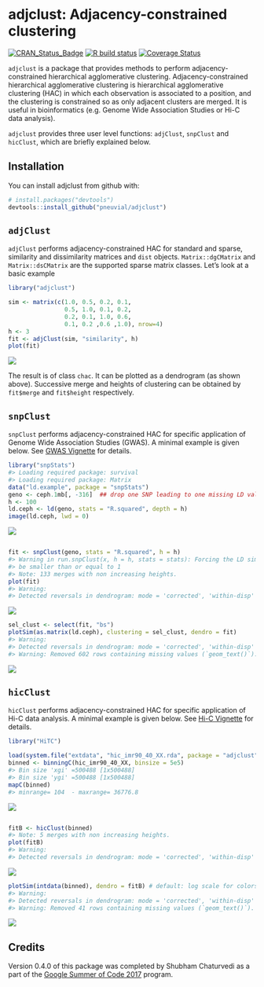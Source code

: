 
# adjclust: Adjacency-constrained clustering

[![CRAN_Status_Badge](http://www.r-pkg.org/badges/version/adjclust)](https://cran.r-project.org/package=adjclust)
[![R build
status](https://github.com/pneuvial/adjclust/workflows/R-CMD-check/badge.svg)](https://github.com/pneuvial/adjclust/actions)
[![Coverage
Status](https://img.shields.io/codecov/c/github/pneuvial/adjclust/develop.svg)](https://app.codecov.io/github/pneuvial/adjclust/branch/develop)

`adjclust` is a package that provides methods to perform
adjacency-constrained hierarchical agglomerative clustering.
Adjacency-constrained hierarchical agglomerative clustering is
hierarchical agglomerative clustering (HAC) in which each observation is
associated to a position, and the clustering is constrained so as only
adjacent clusters are merged. It is useful in bioinformatics
(e.g. Genome Wide Association Studies or Hi-C data analysis).

`adjclust` provides three user level functions: `adjClust`, `snpClust`
and `hicClust`, which are briefly explained below.

## Installation

You can install adjclust from github with:

``` r
# install.packages("devtools")
devtools::install_github("pneuvial/adjclust")
```

## `adjClust`

`adjClust` performs adjacency-constrained HAC for standard and sparse,
similarity and dissimilarity matrices and `dist` objects.
`Matrix::dgCMatrix` and `Matrix::dsCMatrix` are the supported sparse
matrix classes. Let’s look at a basic example

``` r
library("adjclust")

sim <- matrix(c(1.0, 0.5, 0.2, 0.1,
                0.5, 1.0, 0.1, 0.2,
                0.2, 0.1, 1.0, 0.6,
                0.1, 0.2 ,0.6 ,1.0), nrow=4)
h <- 3
fit <- adjClust(sim, "similarity", h)
plot(fit)
```

![](man/figures/README-adjClust-1.png)<!-- -->

The result is of class `chac`. It can be plotted as a dendrogram (as
shown above). Successive merge and heights of clustering can be obtained
by `fit$merge` and `fit$height` respectively.

## `snpClust`

`snpClust` performs adjacency-constrained HAC for specific application
of Genome Wide Association Studies (GWAS). A minimal example is given
below. See [GWAS Vignette](vignettes/snpClust.Rmd) for details.

``` r
library("snpStats")
#> Loading required package: survival
#> Loading required package: Matrix
data("ld.example", package = "snpStats")
geno <- ceph.1mb[, -316]  ## drop one SNP leading to one missing LD value
h <- 100
ld.ceph <- ld(geno, stats = "R.squared", depth = h)
image(ld.ceph, lwd = 0)
```

![](man/figures/README-snpClust-1.png)<!-- -->

``` r

fit <- snpClust(geno, stats = "R.squared", h = h)
#> Warning in run.snpClust(x, h = h, stats = stats): Forcing the LD similarity to
#> be smaller than or equal to 1
#> Note: 133 merges with non increasing heights.
plot(fit)
#> Warning: 
#> Detected reversals in dendrogram: mode = 'corrected', 'within-disp' or 'total-disp' might be more relevant.
```

![](man/figures/README-snpClust-2.png)<!-- -->

``` r
sel_clust <- select(fit, "bs")
plotSim(as.matrix(ld.ceph), clustering = sel_clust, dendro = fit)
#> Warning: 
#> Detected reversals in dendrogram: mode = 'corrected', 'within-disp' or 'total-disp' might be more relevant.
#> Warning: Removed 602 rows containing missing values (`geom_text()`).
```

![](man/figures/README-snpClust-3.png)<!-- -->

## `hicClust`

`hicClust` performs adjacency-constrained HAC for specific application
of Hi-C data analysis. A minimal example is given below. See [Hi-C
Vignette](vignettes/hicClust.Rmd) for details.

``` r
library("HiTC")
```

``` r
load(system.file("extdata", "hic_imr90_40_XX.rda", package = "adjclust"))
binned <- binningC(hic_imr90_40_XX, binsize = 5e5)
#> Bin size 'xgi' =500488 [1x500488]
#> Bin size 'ygi' =500488 [1x500488]
mapC(binned)
#> minrange= 104  - maxrange= 36776.8
```

![](man/figures/README-hicClust-1.png)<!-- -->

``` r

fitB <- hicClust(binned)
#> Note: 5 merges with non increasing heights.
plot(fitB)
#> Warning: 
#> Detected reversals in dendrogram: mode = 'corrected', 'within-disp' or 'total-disp' might be more relevant.
```

![](man/figures/README-hicClust-2.png)<!-- -->

``` r
plotSim(intdata(binned), dendro = fitB) # default: log scale for colors
#> Warning: 
#> Detected reversals in dendrogram: mode = 'corrected', 'within-disp' or 'total-disp' might be more relevant.
#> Warning: Removed 41 rows containing missing values (`geom_text()`).
```

![](man/figures/README-hicClust-3.png)<!-- -->

## Credits

Version 0.4.0 of this package was completed by Shubham Chaturvedi as a
part of the [Google Summer of Code
2017](https://summerofcode.withgoogle.com/projects/#4961904920363008)
program.
